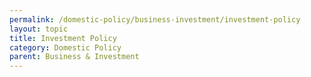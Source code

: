 ```yaml
---
permalink: /domestic-policy/business-investment/investment-policy
layout: topic
title: Investment Policy
category: Domestic Policy
parent: Business & Investment
---
```

